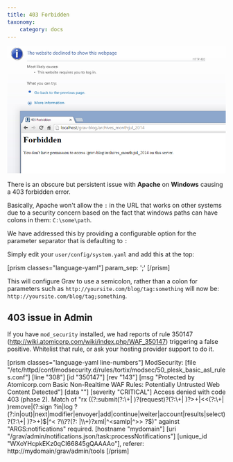 ```yaml
---
title: 403 Forbidden
taxonomy:
    category: docs
---
```


![](forbidden-403.png?classes=border,shadow)

There is an obscure but persistent issue with **Apache** on **Windows** causing a 403 forbidden error.

Basically, Apache won't allow the `:` in the URL that works on other systems due to a security concern based on the fact that windows paths can have colons in them: `C:\some\path`.

We have addressed this by providing a configurable option for the parameter separator that is defaulting to `:`

Simply edit your `user/config/system.yaml` and add this at the top:

[prism classes="language-yaml"]
param_sep: ';'
[/prism]

This will configure Grav to use a semicolon, rather than a colon for parameters such as `http://yoursite.com/blog/tag:something` will now be: `http://yoursite.com/blog/tag;something`.

## 403 issue in Admin

If you have `mod_security` installed, we had reports of rule 350147 (http://wiki.atomicorp.com/wiki/index.php/WAF_350147) triggering a false positive. Whitelist that rule, or ask your hosting provider support to do it.

[prism classes="language-yaml line-numbers"]
ModSecurity: [file "/etc/httpd/conf/modsecurity.d/rules/tortix/modsec/50_plesk_basic_asl_rules.conf"] [line "308"] [id "350147"] [rev "143"] [msg "Protected by Atomicorp.com Basic Non-Realtime WAF Rules: Potentially Untrusted Web Content Detected"] [data ""] [severity "CRITICAL"] Access denied with code 403 (phase 2). Match of "rx ((?:submit(?:\\+| )?(request)?(?:\\+| )?>+|<<(?:\\+| )remove|(?:sign ?in|log ?(?:in|out)|next|modifier|envoyer|add|continue|weiter|account|results|select)?(?:\\+| )?>+)$|^< ?\\??(?: |\\+)?xml|^<samlp|^>> ?$)" against "ARGS:notifications" required. [hostname "mydomain"] [uri "/grav/admin/notifications.json/task:processNotifications"] [unique_id "WXoYHcpkEKz0qCI66845gQAAAAo"], referer: http://mydomain/grav/admin/tools
[/prism]
